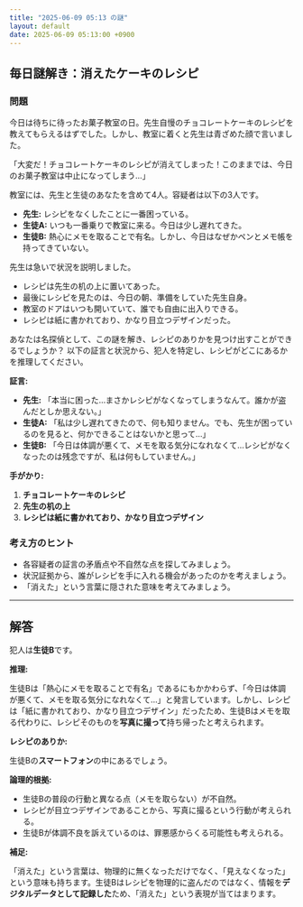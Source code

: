 ```yaml
---
title: "2025-06-09 05:13 の謎"
layout: default
date: 2025-06-09 05:13:00 +0900
---
```

## 毎日謎解き：消えたケーキのレシピ

### 問題

今日は待ちに待ったお菓子教室の日。先生自慢のチョコレートケーキのレシピを教えてもらえるはずでした。しかし、教室に着くと先生は青ざめた顔で言いました。

「大変だ！チョコレートケーキのレシピが消えてしまった！このままでは、今日のお菓子教室は中止になってしまう…」

教室には、先生と生徒のあなたを含めて4人。容疑者は以下の3人です。

*   **先生:** レシピをなくしたことに一番困っている。
*   **生徒A:** いつも一番乗りで教室に来る。今日は少し遅れてきた。
*   **生徒B:** 熱心にメモを取ることで有名。しかし、今日はなぜかペンとメモ帳を持ってきていない。

先生は急いで状況を説明しました。

*   レシピは先生の机の上に置いてあった。
*   最後にレシピを見たのは、今日の朝、準備をしていた先生自身。
*   教室のドアはいつも開いていて、誰でも自由に出入りできる。
*   レシピは紙に書かれており、かなり目立つデザインだった。

あなたは名探偵として、この謎を解き、レシピのありかを見つけ出すことができるでしょうか？
以下の証言と状況から、犯人を特定し、レシピがどこにあるかを推理してください。

**証言:**

*   **先生:** 「本当に困った…まさかレシピがなくなってしまうなんて。誰かが盗んだとしか思えない。」
*   **生徒A:** 「私は少し遅れてきたので、何も知りません。でも、先生が困っているのを見ると、何かできることはないかと思って…」
*   **生徒B:** 「今日は体調が悪くて、メモを取る気分になれなくて…レシピがなくなったのは残念ですが、私は何もしていません。」

**手がかり:**

1.  **チョコレートケーキのレシピ**
2.  **先生の机の上**
3.  **レシピは紙に書かれており、かなり目立つデザイン**

### 考え方のヒント

*   各容疑者の証言の矛盾点や不自然な点を探してみましょう。
*   状況証拠から、誰がレシピを手に入れる機会があったのかを考えましょう。
*   「消えた」という言葉に隠された意味を考えてみましょう。

---

## 解答

犯人は**生徒B**です。

**推理:**

生徒Bは「熱心にメモを取ることで有名」であるにもかかわらず、「今日は体調が悪くて、メモを取る気分になれなくて…」と発言しています。しかし、レシピは「紙に書かれており、かなり目立つデザイン」だったため、生徒Bはメモを取る代わりに、レシピそのものを**写真に撮って**持ち帰ったと考えられます。

**レシピのありか:**

生徒Bの**スマートフォン**の中にあるでしょう。

**論理的根拠:**

*   生徒Bの普段の行動と異なる点（メモを取らない）が不自然。
*   レシピが目立つデザインであることから、写真に撮るという行動が考えられる。
*   生徒Bが体調不良を訴えているのは、罪悪感からくる可能性も考えられる。

**補足:**

「消えた」という言葉は、物理的に無くなっただけでなく、「見えなくなった」という意味も持ちます。生徒Bはレシピを物理的に盗んだのではなく、情報を**デジタルデータとして記録した**ため、「消えた」という表現が当てはまります。
